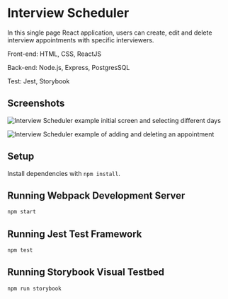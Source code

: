 # Interview Scheduler

In this single page React application, users can create, edit and delete interview appointments with specific interviewers.

Front-end: HTML, CSS, ReactJS

Back-end: Node.js, Express, PostgresSQL

Test: Jest, Storybook

## Screenshots

![Interview Scheduler example initial screen and selecting different days](https://github.com/mxmitch/scheduler/blob/master/docs/interview_scheduler_screen1.gif?raw=true)

![Interview Scheduler example of adding and deleting an appointment](https://github.com/mxmitch/scheduler/blob/master/docs/interview_scheduler_screen2.gif?raw=true)

## Setup

Install dependencies with `npm install`.

## Running Webpack Development Server

```sh
npm start
```

## Running Jest Test Framework

```sh
npm test
```

## Running Storybook Visual Testbed

```sh
npm run storybook
```
